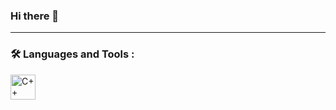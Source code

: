 ### Hi there 👋


---

### :hammer_and_wrench: Languages and Tools :
<div>
  <img src="images/images/cplusplus-original.svg" title="Java" alt="C++" width="40" height="40"/>&nbsp;
</div>










<!--
<table>
  <tr>
    <td>
      <img height="195px" align="right" alt="webDev's Github Languages" src="https://github-readme-stats-sigma-five.vercel.app/api/top-langs/?username=punkertron&layout=compact&theme=vision-friendly-dark" />
    </td>
  </tr>
</table>
-->


<!--
![](http://github-profile-summary-cards.vercel.app/api/cards/profile-details?username=punkertron&theme=nord_bright)

![](http://github-profile-summary-cards.vercel.app/api/cards/repos-per-language?username=punkertron&theme=nord_bright)
-->

<!--
**punkertron/punkertron** is a ✨ _special_ ✨ repository because its `README.md` (this file) appears on your GitHub profile.

Here are some ideas to get you started:

- 🔭 I’m currently working on ...
- 🌱 I’m currently learning ...
- 👯 I’m looking to collaborate on ...
- 🤔 I’m looking for help with ...
- 💬 Ask me about ...
- 📫 How to reach me: ...
- 😄 Pronouns: ...
- ⚡ Fun fact: ...
-->
